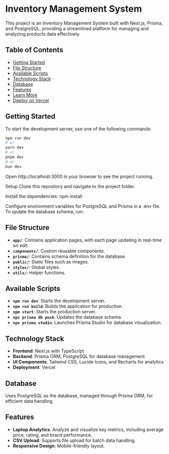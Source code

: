 # Inventory Management System

This project is an Inventory Management System built with Next.js, Prisma, and PostgreSQL, providing a streamlined platform for managing and analyzing products data effectively.

## Table of Contents

- [Getting Started](#getting-started)
- [File Structure](#file-structure)
- [Available Scripts](#available-scripts)
- [Technology Stack](#technology-stack)
- [Database](#database)
- [Features](#features)
- [Learn More](#learn-more)
- [Deploy on Vercel](#deploy-on-vercel)

## Getting Started

To start the development server, use one of the following commands:

```bash
npm run dev
# or
yarn dev
# or
pnpm dev
# or
bun dev
```

Open http://localhost:3000 in your browser to see the project running.

Setup
Clone this repository and navigate to the project folder.

Install the dependencies:
npm install

Configure environment variables for PostgreSQL and Prisma in a .env file.
To update the database schema, run:

## File Structure

- **`app/`**: Contains application pages, with each page updating in real-time on edit.
- **`components/`**: Custom reusable components.
- **`prisma/`**: Contains schema definition for the database.
- **`public/`**: Static files such as images.
- **`styles/`**: Global styles.
- **`utils/`**: Helper functions.

## Available Scripts

- **`npm run dev`**: Starts the development server.
- **`npm run build`**: Builds the application for production.
- **`npm start`**: Starts the production server.
- **`npx prisma db push`**: Updates the database schema.
- **`npx prisma studio`**: Launches Prisma Studio for database visualization.

## Technology Stack

- **Frontend**: Next.js with TypeScript
- **Backend**: Prisma ORM, PostgreSQL for database management
- **UI Components**: Tailwind CSS, Lucide Icons, and Recharts for analytics
- **Deployment**: Vercel

## Database

Uses PostgreSQL as the database, managed through Prisma ORM, for efficient data handling.

## Features

- **Laptop Analytics**: Analyze and visualize key metrics, including average price, rating, and brand performance.
- **CSV Upload**: Supports file upload for batch data handling.
- **Responsive Design**: Mobile-friendly layout.
